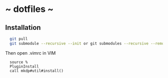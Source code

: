 # ~ dotfiles ~

## Installation

```sh
  git pull
  git submodule --recursive --init or git submodules --recursive --remote
```
Then open .vimrc in VIM
```vim
  source %
  PluginInstall
  call mkdp#util#install()
```
